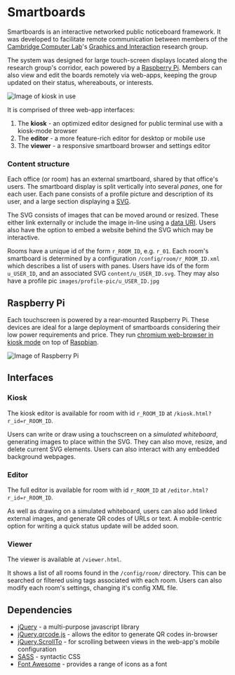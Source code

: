 # Smartboards

Smartboards is an interactive networked public noticeboard framework. It was developed to facilitate remote communication between members of the [Cambridge Computer Lab](http://www.cl.cam.ac.uk/)'s [Graphics and Interaction](http://www.cl.cam.ac.uk/research/rainbow/) research group.

The system was designed for large touch-screen displays located along the research group's corridor, each powered by a [Raspberry Pi](http://www.raspberrypi.org/). Members can also view and edit the boards remotely via web-apps, keeping the group updated on their status, whereabouts, or interests.

![Image of kiosk in use](http://i.imgur.com/oB5c3DS.jpg "The kiosk editor in use")

It is comprised of three web-app interfaces:

1. The **kiosk** - an optimized editor designed for public terminal use with a kiosk-mode browser
2. The **editor** - a more feature-rich editor for desktop or mobile use
3. The **viewer** - a responsive smartboard browser and settings editor

### Content structure

Each office (or room) has an external smartboard, shared by that office's users. The smartboard display is split vertically into several *panes*, one for each user. Each pane consists of a profile picture and description of its user, and a large section displaying a [SVG](http://www.w3.org/Graphics/SVG/).

The SVG consists of images that can be moved around or resized. These either link externally or include the image in-line using a [data URI](https://developer.mozilla.org/en/docs/data_URIs). Users also have the option to embed a website behind the SVG which may be interactive.

Rooms have a unique id of the form `r_ROOM_ID`, e.g. `r_01`. Each room's smartboard is determined by a configuration `/config/room/r_ROOM_ID.xml` which describes a list of users with panes. Users have ids of the form `u_USER_ID`, and an associated SVG `content/u_USER_ID.svg`. They may also have a profile pic `images/profile-pic/u_USER_ID.jpg`

## Raspberry Pi

Each touchscreen is powered by a rear-mounted Raspberry Pi. These devices are ideal for a large deployment of smartboards considering their low power requirements and price. They run [chromium web-browser in kiosk mode](http://lokir.wordpress.com/2012/09/16/raspberry-pi-kiosk-mode-with-chromium/) on top of [Raspbian](http://www.raspbian.org/).

![Image of Raspberry Pi](http://i.imgur.com/K1VZvjN.jpg "Mounted Raspberry Pi")

## Interfaces

### Kiosk

The kiosk editor is available for room with id `r_ROOM_ID` at `/kiosk.html?r_id=r_ROOM_ID`.

Users can write or draw using a touchscreen on a *simulated whiteboard*, generating images to place within the SVG. They can also move, resize, and delete current SVG elements. Users can also interact with any embedded background webpages.

### Editor

The full editor is available for room with id `r_ROOM_ID` at `/editor.html?r_id=r_ROOM_ID`.

As well as drawing on a simulated whiteboard, users can also add linked external images, and generate QR codes of URLs or text. A mobile-centric option for writing a quick status update will be added soon.

### Viewer

The viewer is available at `/viewer.html`.

It shows a list of all rooms found in the `/config/room/` directory. This can be searched or filtered using tags associated with each room. Users can also modify each room's settings, changing it's config XML file.

## Dependencies

* [jQuery](http://jquery.com/) - a multi-purpose javascript library
* [jQuery.qrcode.js](http://jeromeetienne.github.io/jquery-qrcode/) - allows the editor to generate QR codes in-browser
* [jQuery.ScrollTo](http://demos.flesler.com/jquery/scrollTo/) - for scrolling between views in the web-app's mobile configuration
* [SASS](http://sass-lang.com/) - syntactic CSS
* [Font Awesome](http://fontawesome.io/) - provides a range of icons as a font
